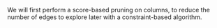 We will first perform a score-based pruning on columns, to reduce the number of edges to explore later with a constraint-based algorithm.

